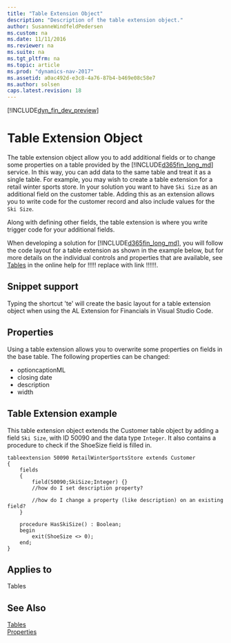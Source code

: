 ```yaml
---
title: "Table Extension Object"
description: "Description of the table extension object."
author: SusanneWindfeldPedersen
ms.custom: na
ms.date: 11/11/2016
ms.reviewer: na
ms.suite: na
ms.tgt_pltfrm: na
ms.topic: article
ms.prod: "dynamics-nav-2017"
ms.assetid: a0ac492d-e3c8-4a76-87b4-b469e08c58e7
ms.author: solsen
caps.latest.revision: 18
---
```


[!INCLUDE[dyn_fin_dev_preview](../dynamics-nav/includes/dyn_fin_dev_preview.md)]

# Table Extension Object
The table extension object allow you to add additional fields or to change some properties on a table provided by the  [!INCLUDE[d365fin_long_md](includes/d365fin_long_md.md)] service.  In this way, you can add data to the same table and treat it as a single table.  For example, you may wish to create a table extension for a retail winter sports store.  In your solution you want to have ```Ski Size``` as an additional field on the customer table.  Adding this as an extension allows you to write code for the customer record and also include values for the ```Ski Size```.

Along with defining other fields, the table extension is where you write trigger code for your additional fields.

When developing a solution for [!INCLUDE[d365fin_long_md](includes/d365fin_long_md.md)], you will follow the code layout for a table extension as shown in the example below, but for more details on the individual controls and properties that are available, see [Tables](pages.md) in the online help for !!!!! replace with link !!!!!!. 

## Snippet support ##
Typing the shortcut 'te' will create the basic layout for a table extension object when using the AL Extension for Financials in Visual Studio Code.

## Properties ##
Using a table extension allows you to overwrite some properties on fields in the base table.  The following properties can be changed:
- optioncaptionML
- closing date
- description
- width

## Table Extension example
This table extension object extends the Customer table object by adding a field ```Ski Size```, with ID 50090 and the data type ```Integer```. It also contains a procedure to check if the ShoeSize field is filled in. 

```
tableextension 50090 RetailWinterSportsStore extends Customer
{
    fields
    {
        field(50090;SkiSize;Integer) {}
        //how do I set description property?

        //how do I change a property (like description) on an existing field?
    }

    procedure HasSkiSize() : Boolean;
    begin
        exit(ShoeSize <> 0);
    end;
}
```
## Applies to
Tables

## See Also
 [Tables](tables.md)  
 [Properties](Properties.md)
